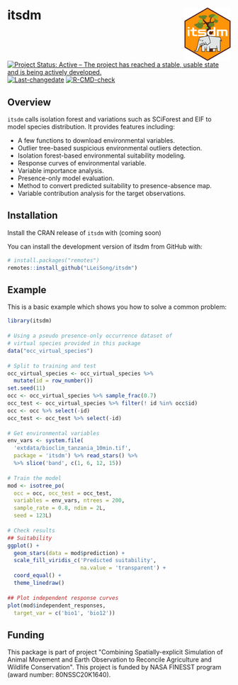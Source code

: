 # itsdm <img src='man/figures/hexagon_sticker.png' align="right" height="120"/>

<!-- badges: start -->
[![Project Status: Active – The project has reached a stable, usable state and is being actively developed.](https://www.repostatus.org/badges/latest/active.svg)](https://www.repostatus.org/#active)
[![Last-changedate](https://img.shields.io/badge/last%20change-2021--11--21-yellowgreen.svg)](/commits/main)
[![R-CMD-check](https://github.com/LLeiSong/itsdm/workflows/R-CMD-check/badge.svg)](https://github.com/LLeiSong/itsdm/actions)
<!-- badges: end -->

## Overview

`itsdm` calls isolation forest and variations such as SCiForest and EIF to model species distribution. It provides features including:

- A few functions to download environmental variables.
- Outlier tree-based suspicious environmental outliers detection.
- Isolation forest-based environmental suitability modeling.
- Response curves of environmental variable.
- Variable importance analysis.
- Presence-only model evaluation.
- Method to convert predicted suitability to presence-absence map.
- Variable contribution analysis for the target observations.

## Installation

Install the CRAN release of `itsdm` with (coming soon)


You can install the development version of itsdm from GitHub with:

``` r
# install.packages("remotes")
remotes::install_github("LLeiSong/itsdm")
```

## Example

This is a basic example which shows you how to solve a common problem:

``` r
library(itsdm)

# Using a pseudo presence-only occurrence dataset of
# virtual species provided in this package
data("occ_virtual_species")

# Split to training and test
occ_virtual_species <- occ_virtual_species %>%
  mutate(id = row_number())
set.seed(11)
occ <- occ_virtual_species %>% sample_frac(0.7)
occ_test <- occ_virtual_species %>% filter(! id %in% occ$id)
occ <- occ %>% select(-id)
occ_test <- occ_test %>% select(-id)

# Get environmental variables
env_vars <- system.file(
  'extdata/bioclim_tanzania_10min.tif',
  package = 'itsdm') %>% read_stars() %>%
  %>% slice('band', c(1, 6, 12, 15))

# Train the model
mod <- isotree_po(
  occ = occ, occ_test = occ_test,
  variables = env_vars, ntrees = 200,
  sample_rate = 0.8, ndim = 2L,
  seed = 123L)

# Check results
## Suitability
ggplot() +
  geom_stars(data = mod$prediction) +
  scale_fill_viridis_c('Predicted suitability',
                       na.value = 'transparent') +
  coord_equal() +
  theme_linedraw()

## Plot independent response curves
plot(mod$independent_responses, 
  target_var = c('bio1', 'bio12'))
```

## Funding
This package is part of project "Combining Spatially-explicit Simulation of Animal Movement and Earth Observation to Reconcile Agriculture and Wildlife Conservation". This project is funded by NASA FINESST program (award number: 80NSSC20K1640).
